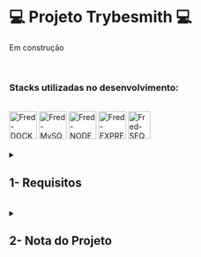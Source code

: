 # :computer: Projeto Trybesmith :computer:

Em construção

<br />

### Stacks utilizadas no desenvolvimento:
<div style="display: inline_block"><br>
  <img alt="Fred-DOCKER" height="50" width="50" src="https://cdn.jsdelivr.net/gh/devicons/devicon/icons/docker/docker-plain.svg" />
  <img alt="Fred-MySQL" height="50" width="50" src="https://cdn.jsdelivr.net/gh/devicons/devicon/icons/mysql/mysql-original-wordmark.svg" />
  <img alt="Fred-NODE" height="50" width="50" src="https://cdn.jsdelivr.net/gh/devicons/devicon/icons/nodejs/nodejs-original.svg" />
  <img alt="Fred-EXPRESS" height="50" width="50" src="https://cdn.jsdelivr.net/gh/devicons/devicon/icons/express/express-original.svg" />
  <img alt="Fred-SEQUELIZE" height="50" width="40" src="https://cdn.jsdelivr.net/gh/devicons/devicon/icons/sequelize/sequelize-original.svg" />
</div>

<br />

<details>
<summary>
  
## 1- Requisitos
  
</summary>

### 1.

### 2.

### 3.

### 4. 

### 5. 

### 6. 

### 7. 

### 8. 

### 9.

### 10.

### 11. 

### 12. 
  
### 13.
  
### 14. 
  
### 15.
  
### 16.
  
### 17.
  
### 18. 

</details>
<br />

<details>
<summary>

## 2- Nota do Projeto

</summary>

## 100% :heavy_check_mark:

![Project-Trybesmith]()

</details>
<br />
